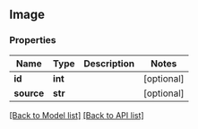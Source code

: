 ## Image

### Properties
Name | Type | Description | Notes
------------ | ------------- | ------------- | -------------
**id** | **int** |  | [optional] 
**source** | **str** |  | [optional] 

[[Back to Model list]](#documentation-for-models) [[Back to API list]](#documentation-for-api-endpoints)


